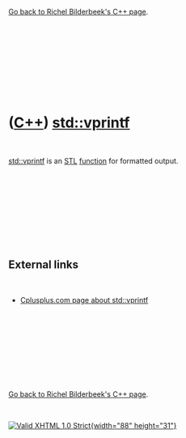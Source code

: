 

[Go back to Richel Bilderbeek's C++ page](Cpp.htm).

 

 

 

 

 

([C++](Cpp.htm)) [std::vprintf](CppVprintf.htm)
===============================================

 

[std::vprintf](CppVprintf.htm) is an [STL](CppStl.htm)
[function](CppFunction.htm) for formatted output.

 

 

 

 

 

External links
--------------

 

-   [Cplusplus.com page about
    std::vprintf](http://www.cplusplus.com/reference/clibrary/cstdio/vprintf)

 

 

 

 

 

[Go back to Richel Bilderbeek's C++ page](Cpp.htm).



 

[![Valid XHTML 1.0 Strict](valid-xhtml10.png){width="88"
height="31"}](http://validator.w3.org/check?uri=referer)
